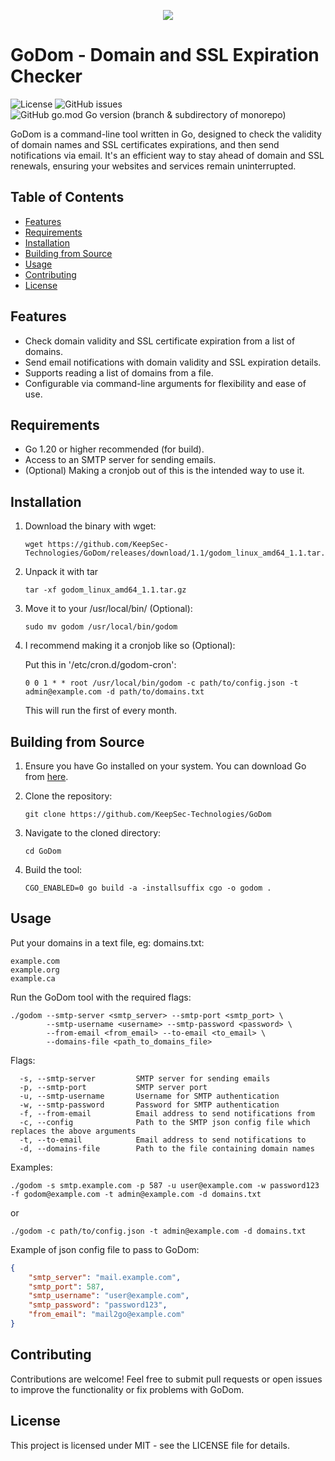<p align="center">
 <img src="https://github.com/KeepSec-Technologies/GoDom/assets/108779415/430a7dd3-be24-4f32-8c12-818bc2ad26bb"
</p>

# GoDom - Domain and SSL Expiration Checker
![License](https://img.shields.io/github/license/KeepSec-Technologies/GoDom)
![GitHub issues](https://img.shields.io/github/issues-raw/KeepSec-Technologies/GoDom)
![GitHub go.mod Go version (branch & subdirectory of monorepo)](https://img.shields.io/github/go-mod/go-version/KeepSec-Technologies/GoDom/main)

GoDom is a command-line tool written in Go, designed to check the validity of domain names and SSL certificates expirations, and then send notifications via email. It's an efficient way to stay ahead of domain and SSL renewals, ensuring your websites and services remain uninterrupted.

## Table of Contents

- [Features](#features)
- [Requirements](#requirements)
- [Installation](#installation)
- [Building from Source](#building-from-source)
- [Usage](#usage)
- [Contributing](#contributing)
- [License](#license)

## Features

- Check domain validity and SSL certificate expiration from a list of domains.
- Send email notifications with domain validity and SSL expiration details.
- Supports reading a list of domains from a file.
- Configurable via command-line arguments for flexibility and ease of use.

## Requirements

- Go 1.20 or higher recommended (for build).
- Access to an SMTP server for sending emails.
- (Optional) Making a cronjob out of this is the intended way to use it.

## Installation

1. Download the binary with wget:

    ```shell
    wget https://github.com/KeepSec-Technologies/GoDom/releases/download/1.1/godom_linux_amd64_1.1.tar.gz
    ```

2. Unpack it with tar

    ```shell
    tar -xf godom_linux_amd64_1.1.tar.gz
    ```

3. Move it to your /usr/local/bin/ (Optional):

    ```shell
    sudo mv godom /usr/local/bin/godom
    ```
4. I recommend making it a cronjob like so (Optional):

    Put this in '/etc/cron.d/godom-cron':
   ```shell
   0 0 1 * * root /usr/local/bin/godom -c path/to/config.json -t admin@example.com -d path/to/domains.txt
   ```
    This will run the first of every month.

## Building from Source

1. Ensure you have Go installed on your system. You can download Go from [here](https://golang.org/dl/).
2. Clone the repository:

    ```shell
    git clone https://github.com/KeepSec-Technologies/GoDom
    ```

3. Navigate to the cloned directory:

    ```shell
    cd GoDom
    ```

4. Build the tool:

    ```shell
    CGO_ENABLED=0 go build -a -installsuffix cgo -o godom .
    ```

## Usage

Put your domains in a text file, eg: domains.txt:
```text
example.com
example.org
example.ca
```

Run the GoDom tool with the required flags:

```shell
./godom --smtp-server <smtp_server> --smtp-port <smtp_port> \
        --smtp-username <username> --smtp-password <password> \
        --from-email <from_email> --to-email <to_email> \
        --domains-file <path_to_domains_file>
```

Flags:

```text
  -s, --smtp-server         SMTP server for sending emails
  -p, --smtp-port           SMTP server port
  -u, --smtp-username       Username for SMTP authentication
  -w, --smtp-password       Password for SMTP authentication
  -f, --from-email          Email address to send notifications from
  -c, --config              Path to the SMTP json config file which replaces the above arguments
  -t, --to-email            Email address to send notifications to
  -d, --domains-file        Path to the file containing domain names
```

Examples:

```shell
./godom -s smtp.example.com -p 587 -u user@example.com -w password123 -f godom@example.com -t admin@example.com -d domains.txt
```

or

```shell
./godom -c path/to/config.json -t admin@example.com -d domains.txt
```

Example of json config file to pass to GoDom:

```json
{
    "smtp_server": "mail.example.com",
    "smtp_port": 587,
    "smtp_username": "user@example.com",
    "smtp_password": "password123",
    "from_email": "mail2go@example.com"
}
```

## Contributing

Contributions are welcome! Feel free to submit pull requests or open issues to improve the functionality or fix problems with GoDom.

## License

This project is licensed under MIT - see the LICENSE file for details.
